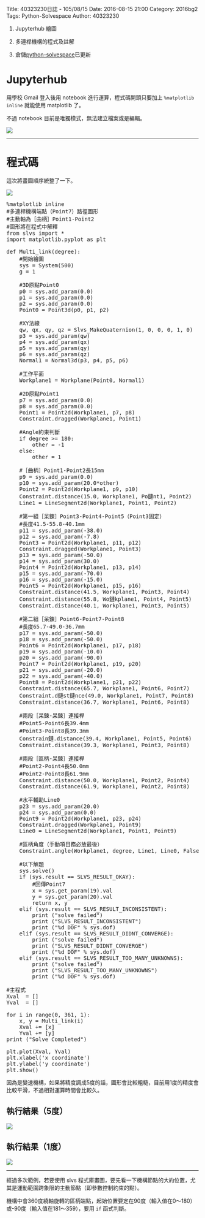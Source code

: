 Title: 40323230日誌 - 105/08/15
Date: 2016-08-15 21:00
Category: 2016bg2
Tags: Python-Solvespace
Author: 40323230


1. Jupyterhub 繪圖

1. 多連桿機構的程式及註解

1. 倉儲[python-solvespace](https://github.com/40323230/python-solvespace"github.com")已更新

<!-- PELICAN_END_SUMMARY -->

Jupyterhub
===

用學校 Gmail 登入後用 notebook 進行運算，程式碼開頭只要加上 `%matplotlib inline` 就能使用 matplotlib 了。

不過 notebook 目前是唯獨模式，無法建立檔案或是編輯。

<img src="http://i.imgur.com/MyRvGoJ.jpg" >

<hr>

程式碼
===

這次將畫圖順序統整了一下。

<img src="http://i.imgur.com/s8rsywg.jpg" >

<pre class="brush: python">
%matplotlib inline
#多連桿機構端點（Point7）路徑圖形
#主動軸為［曲柄］Point1-Point2
#圖形將在程式中解釋
from slvs import *
import matplotlib.pyplot as plt

def Multi_link(degree):
    #開始繪圖
    sys = System(500)
    g = 1

    #3D原點Point0
    p0 = sys.add_param(0.0)
    p1 = sys.add_param(0.0)
    p2 = sys.add_param(0.0)
    Point0 = Point3d(p0, p1, p2)

    #XY法線
    qw, qx, qy, qz = Slvs_MakeQuaternion(1, 0, 0, 0, 1, 0)
    p3 = sys.add_param(qw)
    p4 = sys.add_param(qx)
    p5 = sys.add_param(qy)
    p6 = sys.add_param(qz)
    Normal1 = Normal3d(p3, p4, p5, p6)

    #工作平面
    Workplane1 = Workplane(Point0, Normal1)

    #2D原點Point1
    p7 = sys.add_param(0.0)
    p8 = sys.add_param(0.0)
    Point1 = Point2d(Workplane1, p7, p8)
    Constraint.dragged(Workplane1, Point1)

    #Angle約束判斷
    if degree >= 180:
        other = -1
    else:
        other = 1

    #［曲柄］Point1-Point2長15mm
    p9 = sys.add_param(0.0)
    p10 = sys.add_param(20.0*other)
    Point2 = Point2d(Workplane1, p9, p10)
    Constraint.distance(15.0, Workplane1, Po鏈nt1, Point2)
    Line1 = LineSegment2d(Workplane1, Point1, Point2)

    #第一組［呆鍊］Point3-Point4-Point5（Point3固定）
    #長度41.5-55.8-40.1mm
    p11 = sys.add_param(-38.0)
    p12 = sys.add_param(-7.8)
    Point3 = Point2d(Workplane1, p11, p12)
    Constraint.dragged(Workplane1, Point3)
    p13 = sys.add_param(-50.0)
    p14 = sys.add_param(30.0)
    Point4 = Point2d(Workplane1, p13, p14)
    p15 = sys.add_param(-70.0)
    p16 = sys.add_param(-15.0)
    Point5 = Point2d(Workplane1, p15, p16)
    Constraint.distance(41.5, Workplane1, Point3, Point4)
    Constraint.distance(55.8, Wo鏈kplane1, Point4, Point5)
    Constraint.distance(40.1, Workplane1, Point3, Point5)

    #第二組［呆鍊］Point6-Point7-Point8
    #長度65.7-49.0-36.7mm
    p17 = sys.add_param(-50.0)
    p18 = sys.add_param(-50.0)
    Point6 = Point2d(Workplane1, p17, p18)
    p19 = sys.add_param(-10.0)
    p20 = sys.add_param(-90.0)
    Point7 = Point2d(Workplane1, p19, p20)
    p21 = sys.add_param(-20.0)
    p22 = sys.add_param(-40.0)
    Point8 = Point2d(Workplane1, p21, p22)
    Constraint.distance(65.7, Workplane1, Point6, Point7)
    Constraint.d鏈st鏈nce(49.0, Workplane1, Point7, Point8)
    Constraint.distance(36.7, Workplane1, Point6, Point8)

    #兩段［呆鍊-呆鍊］連接桿
    #Point5-Point6長39.4mm
    #Point3-Point8長39.3mm
    Constrain鏈.distance(39.4, Workplane1, Point5, Point6)
    Constraint.distance(39.3, Workplane1, Point3, Point8)

    #兩段［區柄-呆鍊］連接桿
    #Point2-Point4長50.0mm
    #Point2-Point8長61.9mm
    Constraint.distance(50.0, Workplane1, Point2, Point4)
    Constraint.distance(61.9, Workplane1, Point2, Point8)

    #水平輔助Line0
    p23 = sys.add_param(20.0)
    p24 = sys.add_param(0.0)
    Point9 = Point2d(Workplane1, p23, p24)
    Constraint.dragged(Workplane1, Point9)
    Line0 = LineSegment2d(Workplane1, Point1, Point9)

    #區柄角度（手動項目務必放最後）
    Constraint.angle(Workplane1, degree, Line1, Line0, False)

    #以下解題
    sys.solve()
    if (sys.result == SLVS_RESULT_OKAY):
        #回傳Point7
        x = sys.get_param(19).val
        y = sys.get_param(20).val
        return x, y
    elif (sys.result == SLVS_RESULT_INCONSISTENT):
        print ("solve failed")
        print ("SLVS_RESULT_INCONSISTENT")
        print ("%d DOF" % sys.dof)
    elif (sys.result == SLVS_RESULT_DIDNT_CONVERGE):
        print ("solve failed")
        print ("SLVS_RESULT_DIDNT_CONVERGE")
        print ("%d DOF" % sys.dof)
    elif (sys.result == SLVS_RESULT_TOO_MANY_UNKNOWNS):
        print ("solve failed")
        print ("SLVS_RESULT_TOO_MANY_UNKNOWNS")
        print ("%d DOF" % sys.dof)

#主程式
Xval  = []
Yval  = []

for i in range(0, 361, 1):
    x, y = Multi_link(i)
    Xval += [x]
    Yval += [y]
print ("Solve Completed")

plt.plot(Xval, Yval)
plt.xlabel('x coordinate')
plt.ylabel('y coordinate')
plt.show()
</pre>

因為是變速機構，如果將精度調成5度的話，圖形會比較粗糙，目前用1度的精度會比較平滑，不過相對運算時間會比較久。

執行結果（5度）
---

<img src="http://i.imgur.com/CvjRTBI.jpg" >

執行結果（1度）
---

<img src="http://i.imgur.com/xHnFqdE.png" >

<hr>

經過多次範例，若要使用 slvs 程式庫畫圖，要先看一下機構節點的大約位置，尤其是運動範圍跨象限的主動節點（即參數控制約束的點）。

機構中會360度繞軸旋轉的區柄端點，起始位置要定在90度（輸入值在0～180）或-90度（輸入值在181～359），要用 `if` 函式判斷。